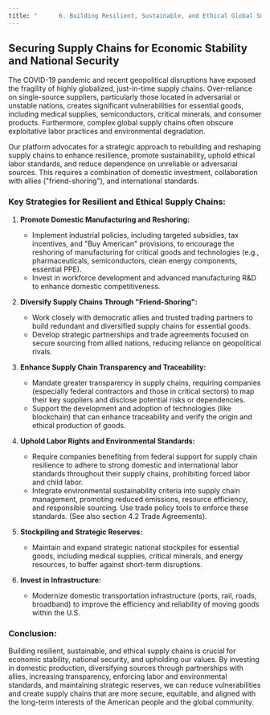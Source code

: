 ```yaml
---
title: "      6. Building Resilient, Sustainable, and Ethical Global Supply Chains"
---
```


## Securing Supply Chains for Economic Stability and National Security

The COVID-19 pandemic and recent geopolitical disruptions have exposed the fragility of highly globalized, just-in-time supply chains. Over-reliance on single-source suppliers, particularly those located in adversarial or unstable nations, creates significant vulnerabilities for essential goods, including medical supplies, semiconductors, critical minerals, and consumer products. Furthermore, complex global supply chains often obscure exploitative labor practices and environmental degradation.

Our platform advocates for a strategic approach to rebuilding and reshaping supply chains to enhance resilience, promote sustainability, uphold ethical labor standards, and reduce dependence on unreliable or adversarial sources. This requires a combination of domestic investment, collaboration with allies ("friend-shoring"), and international standards.

### Key Strategies for Resilient and Ethical Supply Chains:

1.  **Promote Domestic Manufacturing and Reshoring:**
    *   Implement industrial policies, including targeted subsidies, tax incentives, and "Buy American" provisions, to encourage the reshoring of manufacturing for critical goods and technologies (e.g., pharmaceuticals, semiconductors, clean energy components, essential PPE).
    *   Invest in workforce development and advanced manufacturing R&D to enhance domestic competitiveness.

2.  **Diversify Supply Chains Through "Friend-Shoring":**
    *   Work closely with democratic allies and trusted trading partners to build redundant and diversified supply chains for essential goods.
    *   Develop strategic partnerships and trade agreements focused on secure sourcing from allied nations, reducing reliance on geopolitical rivals.

3.  **Enhance Supply Chain Transparency and Traceability:**
    *   Mandate greater transparency in supply chains, requiring companies (especially federal contractors and those in critical sectors) to map their key suppliers and disclose potential risks or dependencies.
    *   Support the development and adoption of technologies (like blockchain) that can enhance traceability and verify the origin and ethical production of goods.

4.  **Uphold Labor Rights and Environmental Standards:**
    *   Require companies benefiting from federal support for supply chain resilience to adhere to strong domestic and international labor standards throughout their supply chains, prohibiting forced labor and child labor.
    *   Integrate environmental sustainability criteria into supply chain management, promoting reduced emissions, resource efficiency, and responsible sourcing. Use trade policy tools to enforce these standards. (See also section 4.2 Trade Agreements).

5.  **Stockpiling and Strategic Reserves:**
    *   Maintain and expand strategic national stockpiles for essential goods, including medical supplies, critical minerals, and energy resources, to buffer against short-term disruptions.

6.  **Invest in Infrastructure:**
    *   Modernize domestic transportation infrastructure (ports, rail, roads, broadband) to improve the efficiency and reliability of moving goods within the U.S.

### Conclusion:

Building resilient, sustainable, and ethical supply chains is crucial for economic stability, national security, and upholding our values. By investing in domestic production, diversifying sources through partnerships with allies, increasing transparency, enforcing labor and environmental standards, and maintaining strategic reserves, we can reduce vulnerabilities and create supply chains that are more secure, equitable, and aligned with the long-term interests of the American people and the global community.
